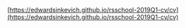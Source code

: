 [https://edwardsinkevich.github.io/rsschool-2019Q1-cv/cv](https://edwardsinkevich.github.io/rsschool-2019Q1-cv/cv)